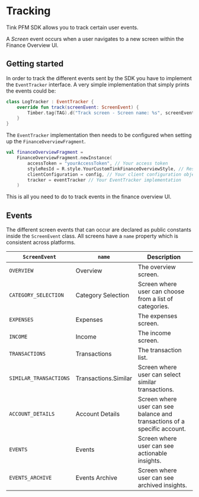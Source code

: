 # Tracking

Tink PFM SDK allows you to track certain user events.

A _Screen_ event occurs when a user navigates to a new screen within the Finance Overview UI.

## Getting started
In order to track the different events sent by the SDK you have to implement the `EventTracker` interface. A very simple implementation that simply prints the events could be:

```kotlin 
class LogTracker : EventTracker {
    override fun track(screenEvent: ScreenEvent) {
        Timber.tag(TAG).d("Track screen - Screen name: %s", screenEvent.name)
    }
}
```

The `EventTracker` implementation then needs to be configured when setting up the `FinanceOverviewFragment`.

```kotlin
val financeOverviewFragment = 
    FinanceOverviewFragment.newInstance(
        accessToken = "yourAccessToken", // Your access token
        styleResId = R.style.YourCustomTinkFinanceOverviewStyle, // Resource ID of your style that extends TinkFinanceOverviewStyle
        clientConfiguration = config, // Your client configuration object
        tracker = eventTracker // Your EventTracker implementation
    )
```

This is all you need to do to track events in the finance overview UI. 


## Events  

The different screen events that can occur are declared as public constants inside the `ScreenEvent` class. All screens have a `name` property which is consistent across platforms. 

| `ScreenEvent` | `name` | Description |
| -----|------|-----|
| `OVERVIEW` | Overview | The overview screen. |
| `CATEGORY_SELECTION` | Category Selection | Screen where user can choose from a list of categories. |
| `EXPENSES` | Expenses | The expenses screen. |
| `INCOME` | Income | The income screen. |
| `TRANSACTIONS` | Transactions | The transaction list. |
| `SIMILAR_TRANSACTIONS` | Transactions.Similar | Screen where user can select similar transactions. |
| `ACCOUNT_DETAILS` | Account Details | Screen where user can see balance and transactions of a specific account. |
| `EVENTS` | Events | Screen where user can see actionable insights. |
| `EVENTS_ARCHIVE` | Events Archive | Screen where user can see archived insights. |
